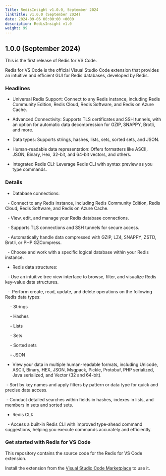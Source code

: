 ```yaml
---
Title: RedisInsight v1.0.0, September 2024
linkTitle: v1.0.0 (September 2024)
date: 2024-09-06 00:00:00 +0000
description: RedisInsight v1.0
weight: 99
---
```


## 1.0.0 (September 2024)

This is the first release of Redis for VS Code.

Redis for VS Code is the official Visual Studio Code extension that provides an intuitive and efficient GUI for Redis databases, developed by Redis.

### Headlines

* Universal Redis Support: Connect to any Redis instance, including Redis Community Edition, Redis Cloud, Redis Software, and Redis on Azure Cache.

* Advanced Connectivity: Supports TLS certificates and SSH tunnels, with an option for automatic data decompression for GZIP, SNAPPY, Brotli, and more.

* Data types: Supports strings, hashes, lists, sets, sorted sets, and JSON.

* Human-readable data representation: Offers formatters like ASCII, JSON, Binary, Hex, 32-bit, and 64-bit vectors, and others.

* Integrated Redis CLI: Leverage Redis CLI with syntax preview as you type commands.

### Details

- Database connections:

  - Connect to any Redis instance, including Redis Community Edition, Redis Cloud, Redis Software, and Redis on Azure Cache.

  - View, edit, and manage your Redis database connections.

  - Supports TLS connections and SSH tunnels for secure access.

  - Automatically handle data compressed with GZIP, LZ4, SNAPPY, ZSTD, Brotli, or PHP GZCompress.

  - Choose and work with a specific logical database within your Redis instance.

- Redis data structures:

  - Use an intuitive tree view interface to browse, filter, and visualize Redis key-value data structures.

  -  Perform create, read, update, and delete operations on the following Redis data types:

    - Strings

    - Hashes

    - Lists

    - Sets

    - Sorted sets

    - JSON

- View your data in multiple human-readable formats, including Unicode, ASCII, Binary, HEX, JSON, Msgpack, Pickle, Protobuf, PHP serialized, Java serialized, and Vector (32 and 64-bit).

 - Sort by key names and apply filters by pattern or data type for quick and precise data access.

 - Conduct detailed searches within fields in hashes, indexes in lists, and members in sets and sorted sets.

- Redis CLI:

  - Access a built-in Redis CLI with improved type-ahead command suggestions, helping you execute commands accurately and efficiently.

### Get started with Redis for VS Code

This repository contains the source code for the Redis for VS Code extension.

Install the extension from the [Visual Studio Code Marketplace](https://marketplace.visualstudio.com/items?itemName=redis.redis-for-vscode) to use it.
